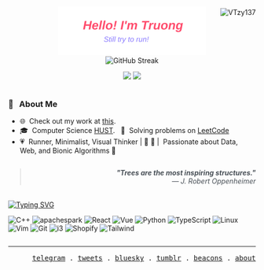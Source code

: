 
<div align="right" style="margin-bottom: -35px;">
  <img src="https://komarev.com/ghpvc/?username=VTzy137&color=3e006b" alt="VTzy137" />
</div>

<p align="center" >
  <img src="https://raw.githubusercontent.com/VTzy137/VTzy137/master/banner.svg" alt="ImTruong" width="300" height="100"/>
</p>

<!-- <p align="center">
  <img src="https://github-readme-quotes-bay.vercel.app/quote?theme=dracula" height="100" />
</p> -->

<p align="center" style="margin-bottom: 0px; margin-top: -15px;" >
  <img src="https://streak-stats.demolab.com?user=VTzy137&theme=tokyonight" alt="GitHub Streak" />
  <!-- <img src="https://github-readme-streak-stats.herokuapp.com/?user=VTzy137&theme=tokyonight"/> -->
</p>

<p align="center">
  <img src="https://github-readme-stats.vercel.app/api?username=VTzy137&theme=tokyonight&show_icons=true" height="195" />
  <img src="https://github-readme-stats.vercel.app/api/top-langs/?username=VTzy137&theme=tokyonight&layout=compact" height="195" />
</p>

<div style="display: flex; align-items: center; justify-content: space-between;">
  <div style="flex: 1; text-align: left;">
    <h3>🚀 &nbsp; About Me</h3>
    <ul>
      <li>🌐 &nbsp;Check out my work at 
        <a href="https://vtzy137.github.io" target="_blank">this</a>.
      </li>
      <li>
        🎓 &nbsp;Computer Science <a href="https://hust.edu.vn" target="_blank">HUST</a>.&nbsp;&nbsp;
        🎯 &nbsp;Solving problems on <a href="https://leetcode.com/u/VTzy137" target="_blank">LeetCode</a>
      </li>
      <li>
        💗 &nbsp;Runner, Minimalist, Visual Thinker 
        | 🏃 🎨 |
        &nbsp;Passionate about Data, Web, and Bionic Algorithms 🧠
      </li>
    </ul>
  </div>
  <!-- <img src="./terminal.gif" alt="Terminal GIF" height="120" /> -->
</div>

<blockquote align="right" style=" color: #495057; font-style: italic; ">
  <strong>"Trees are the most inspiring structures."</strong>
  <br>
  — <em>J. Robert Oppenheimer</em>
</blockquote>

<br/>

<a href="https://git.io/typing-svg">
  <img src="https://readme-typing-svg.demolab.com?font=Fira+Code&pause=1000&width=435&lines=Passionate+about+everything" alt="Typing SVG" />
</a>

<div style="display: flex; justify-content: space-between; margin-top: 0px;">

![C++](https://img.shields.io/badge/C++-00599C?style=for-the-badge&labelColor=black&logo=c%2B%2B&logoColor=00599C)
![apachespark](https://img.shields.io/badge/spark-E25A1C?style=for-the-badge&labelColor=black&logo=apachespark&logoColor=E25A1C)
![React](https://img.shields.io/badge/React-61DAFB?style=for-the-badge&labelColor=black&logo=react&logoColor=61DAFB)
![Vue](https://img.shields.io/badge/Vue.js-4FC08D?style=for-the-badge&labelColor=black&logo=vue.js&logoColor=4FC08D)
![Python](https://img.shields.io/badge/Python-3776AB?style=for-the-badge&labelColor=black&logo=python&logoColor=3776AB)
![TypeScript](https://img.shields.io/badge/TypeScript-3178C6?style=for-the-badge&labelColor=black&logo=typescript&logoColor=3178C6)
![Linux](https://img.shields.io/badge/Linux-FCC624?style=for-the-badge&labelColor=black&logo=linux&logoColor=FCC624)
![Vim](https://img.shields.io/badge/Vim-019733?style=for-the-badge&labelColor=black&logo=vim&logoColor=019733)
![Git](https://img.shields.io/badge/Git-F05032?style=for-the-badge&labelColor=black&logo=git&logoColor=F05032)
![i3](https://img.shields.io/badge/i3-478CBF?style=for-the-badge&labelColor=black&logo=i3&logoColor=478CBF)
![Shopify](https://img.shields.io/badge/Shopify-7AB55C?style=for-the-badge&labelColor=black&logo=shopify&logoColor=7AB55C)
![Tailwind](https://img.shields.io/badge/Tailwind-06B6D4?style=for-the-badge&labelColor=black&logo=tailwindcss&logoColor=06B6D4)

</div>

---

<p align="right">
  <samp>
    <a href="https://web.telegram.org/k/#@VTzy137" target="_blank">telegram</a> .
    <a href="https://twitter.com/vtzy137" target="_blank">tweets</a> .
    <a href="https://bsky.app/profile/vtzy137.bsky.social" target="_blank">bluesky</a> .
    <a href="https://www.tumblr.com/vtzy137" target="_blank">tumblr</a> .
    <a href="https://beacons.ai/vtzy137" target="_blank">beacons</a> .
    <a href="https://vtzy137.github.io" target="_blank">about</a>
  </samp>
</p>
